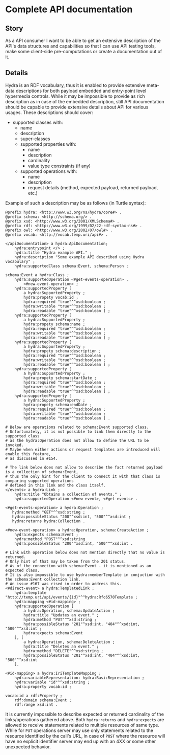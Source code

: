 # Complete API documentation

## Story

As a API consumer
I want to be able to get an extensive description of the API's data structures and capabilities
so that I can use API testing tools, make some client-side pre-computations or create a documentation out of it.

## Details

Hydra is an RDF vocabulary, thus it is enabled to provide extensive meta-data descriptions for both 
payload embedded and entry-point level hypermedia controls. While it may be impossible to provide 
as rich description as in case of the embedded description, still API documentation should be capable 
to provide extensive details about API for various usages. These descriptions should cover:
- supported classes with:
  - name
  - description
  - super-classes
  - supported properties with:
    - name
    - description
    - cardinality
    - value type constraints (if any)
  - supported operations with:
    - name
    - description
    - request details (method, expected payload, returned payload, etc.)

Example of such a description may be as follows (in Turtle syntax):

```turtle
@prefix hydra: <http://www.w3.org/ns/hydra/core#> .
@prefix schema: <http://schema.org/> .
@prefix xsd: <http://www.w3.org/2001/XMLSchema#> .
@prefix rdf: <http://www.w3.org/1999/02/22-rdf-syntax-ns#> .
@prefix owl: <http://www.w3.org/2002/07/owl#> .
@prefix vocab: <http://vocab.temp.uri/api#> .

</apiDocumentation> a hydra:ApiDocumentation;
    hydra:entrypoint </> ;
    hydra:title "Hydra example API." ;
    hydra:description "Some example API described using Hydra vocabulary" ;
    hydra:supportedClass schema:Event, schema:Person ;

schema:Event a hydra:Class ;
    hydra:supportedOperation <#get-events-operation> ,
        <#new-event-operation> ;
    hydra:supportedProperty [
        a hydra:SupportedProperty ;
        hydra:propety vocab:id ;
        hydra:required "true"^^xsd:boolean ;
        hydra:writable "true"^^xsd:boolean ;
        hydra:readable "true"^^xsd:boolean ] ;
    hydra:supportedProperty [
        a hydra:SupportedProperty ;
        hydra:propety schema:name ;
        hydra:required "true"^^xsd:boolean ;
        hydra:writable "true"^^xsd:boolean ;
        hydra:readable "true"^^xsd:boolean ] ;
    hydra:supportedProperty [
        a hydra:SupportedProperty ;
        hydra:propety schema:description ;
        hydra:required "true"^^xsd:boolean ;
        hydra:writable "true"^^xsd:boolean ;
        hydra:readable "true"^^xsd:boolean ] ;
    hydra:supportedProperty [
        a hydra:SupportedProperty ;
        hydra:propety schema:startDate ;
        hydra:required "true"^^xsd:boolean ;
        hydra:writable "true"^^xsd:boolean ;
        hydra:readable "true"^^xsd:boolean ] ;
    hydra:supportedProperty [
        a hydra:SupportedProperty ;
        hydra:propety schema:endDate ;
        hydra:required "true"^^xsd:boolean ;
        hydra:writable "true"^^xsd:boolean ;
        hydra:readable "true"^^xsd:boolean ] .

# Below are operations related to schema:Event supported class.
# Unfortunately, it is not possible to link them directly to the supported class
# as the hydra:Operation does not allow to define the URL to be invoked.
# Maybe when either actions or request templates are introduced will enable this feature,
# as discussed in #154.

# The link below does not allow to describe the fact returned payload is a collection of schema:Event,
# thus the only hint for the client to connect it with that class is comparing supported operations 
# defined in this link and the class itself.
</events> a hydra:Link ;
    hydra:title "Obtains a collection of events." ;
    hydra:supportedOperation <#new-event>, <#get-events> .

<#get-events-operation> a hydra:Operation ;
   hydra:method "GET"^^xsd:string ;
   hydra:possibleStatus "200"^xsd:int, "500"^^xsd:int ;
   hydra:returns hydra:Collection .

<#new-event-operation> a hydra:Operation, schema:CreateAction ;
    hydra:expects schema:Event ;
    hydra:method "POST"^^xsd:string
    hydra:possibleStatus "200"^xsd:int, "500"^^xsd:int .

# Link with operation below does not mention directly that no value is returned.
# Only hint of that may be taken from the 201 status.
# As of the connection with schema:Event - it is mentioned as an expected class.
# It is also impossible to use hydra:memberTemplate in conjuction with the schema:Event collection link.
# An issue #167 was rised in order to address this.
<#direct-event> a hydra:TemplatedLink ;
    hydra:template "http://temp.uri/api/events/{id}"^^hydra:Rfc6570Template ;
    hydra:mapping <#id-mapping> ;
    hydra:supportedOperation [
        a hydra:Operation, schema:UpdateAction ;
        hydra:title "Updates an event." ;
        hydra:method "PUT"^^xsd:string ;
        hydra:possibleStatus "201"^xsd:int, "404"^^xsd:int, "500"^^xsd:int ;
        hydra:expects schema:Event
    ], [
        a hydra:Operation, schema:DeleteAction ;
        hydra:title "Deletes an event." ;
        hydra:method "DELETE"^^xsd:string ;
        hydra:possibleStatus "201"^xsd:int, "404"^^xsd:int, "500"^^xsd:int
    ].

<#id-mapping> a hydra:IriTemplateMapping ;
    hydra:variableRepresentation: hydra:BasicRepresentation ;
    hydra:variable "id"^^xsd:string ;
    hydra:property vocab:id ;

vocab:id a rdf:Property ;
    rdf:domain schema:Event ;
    rdf:range xsd:int .
```

It is currently impossible to describe expected or returned cardinality of the links/operations 
gathered above. Both `hydra:returns` and `hydra:expects` are allowed to receive statements related 
to multiple resources of same type. While for `PUT` operations server may use only statements related 
to the resource identified by the call's URL, in case of `POST` where the resource will have no 
explicit identifier server may end up with an 4XX or some other unexpected behavior.